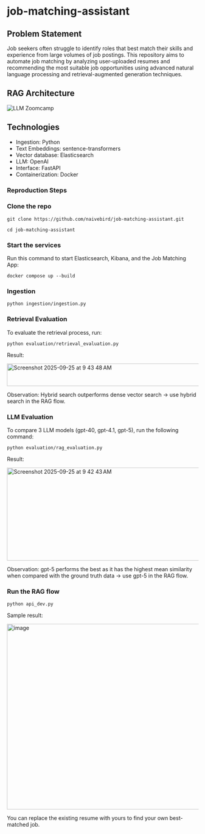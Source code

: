 # job-matching-assistant

## Problem Statement
Job seekers often struggle to identify roles that best match their skills and experience from large volumes of job postings. This repository aims to automate job matching by analyzing user-uploaded resumes and recommending the most suitable job opportunities using advanced natural language processing and retrieval-augmented generation techniques.

## RAG Architecture

![LLM Zoomcamp](https://github.com/user-attachments/assets/d677b1ae-5f93-4939-a216-8708bf91bf67)

## Technologies
- Ingestion: Python
- Text Embeddings: sentence-transformers
- Vector database: Elasticsearch
- LLM: OpenAI
- Interface: FastAPI
- Containerization: Docker
### Reproduction Steps
### Clone the repo
```
git clone https://github.com/naivebird/job-matching-assistant.git

cd job-matching-assistant
```
### Start the services
Run this command to start Elasticsearch, Kibana, and the Job Matching App:
```
docker compose up --build
```

### Ingestion
```
python ingestion/ingestion.py
```
### Retrieval Evaluation
To evaluate the retrieval process, run:
```
python evaluation/retrieval_evaluation.py 
```
Result:

<img width="535" height="59" alt="Screenshot 2025-09-25 at 9 43 48 AM" src="https://github.com/user-attachments/assets/a50d2e2b-4224-4571-ac74-9d3fad700faf" />

Observation: Hybrid search outperforms dense vector search -> use hybrid search in the RAG flow.

### LLM Evaluation
To compare 3 LLM models (gpt-40, gpt-4.1, gpt-5), run the following command:
```
python evaluation/rag_evaluation.py
```
Result:

<img width="629" height="244" alt="Screenshot 2025-09-25 at 9 42 43 AM" src="https://github.com/user-attachments/assets/166c2de1-db2f-4858-b04a-64d38af023d3" />

Observation: gpt-5 performs the best as it has the highest mean similarity when compared with the ground truth data -> use gpt-5 in the RAG flow.

### Run the RAG flow
```
python api_dev.py
```
Sample result:

<img width="1323" height="487" alt="image" src="https://github.com/user-attachments/assets/4ff26370-d517-4b3a-b843-a757b7855775" />

You can replace the existing resume with yours to find your own best-matched job.
